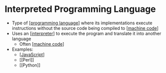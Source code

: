 # Interpreted Programming Language

- Type of [[programming language]] where its implementations execute instructions without the source code being compiled to [[machine code]]
- Uses an [[interpreter]] to execute the program and translate it into another language
  - Often [[machine code]]
- Examples:
  - [[JavaScript]]
  - [[Perl]]
  - [[Python]]

[//begin]: # "Autogenerated link references for markdown compatibility"
[programming language]: programming-language "Programming Language"
[machine code]: machine-code "Machine Code"
[interpreter]: interpreter "Interpreter"
[JavaScript]: javascript "JavaScript"
[//end]: # "Autogenerated link references"
